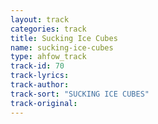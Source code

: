 ```yaml
---
layout: track
categories: track
title: Sucking Ice Cubes
name: sucking-ice-cubes
type: ahfow_track
track-id: 70
track-lyrics: 
track-author: 
track-sort: "SUCKING ICE CUBES"
track-original: 
---
```

